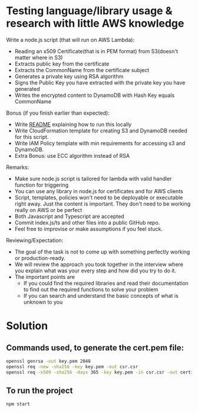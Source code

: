 # Testing language/library usage & research with little AWS knowledge

Write a node.js script (that will run on AWS Lambda):

- Reading an x509 Certificate(that is in PEM format) from S3(doesn't matter where in S3)
- Extracts public key from the certificate
- Extracts the CommonName from the certificate subject
- Generates a private key using RSA algorithm
- Signs the Public Key you have extracted with the private key you have generated
- Writes the encrypted content to DynamoDB with Hash Key equals CommonName

Bonus (if you finish earlier than expected):

- Write [README](http://readme.md/) explaining how to run this locally
- Write CloudFormation template for creating S3 and DynamoDB needed for this script.
- Write IAM Policy template with min requirements for accessing s3 and DynamoDB.
- Extra Bonus: use ECC algorithm instead of RSA

Remarks:

- Make sure node.js script is tailored for lambda with valid handler function for triggering
- You can use any library in node.js for certificates and for AWS clients
- Script, templates, policies won't need to be deployable or executable right away. Just the content is important. They don't need to be working really on AWS or be perfect
- Both Javascript and Typescript are accepted
- Commit index.js/ts and other files into a public GitHub repo.
- Feel free to improvise or make assumptions if you feel stuck.

Reviewing/Expectation:

- The goal of the task is not to come up with something perfectly working or production-ready.
- We will review the approach you took together in the interview where you explain what was your every step and how did you try to do it.
- The important points are
  - If you could find the required libraries and read their documentation to find out the required functions to solve your problem
  - If you can search and understand the basic concepts of what is unknown to you

# Solution

## Commands used, to generate the cert.pem file:

```sh
openssl genrsa -out key.pem 2048
openssl req -new -sha256 -key key.pem -out csr.csr
openssl req -x509 -sha256 -days 365 -key key.pem -in csr.csr -out certificate.pem
```

## To run the project

```sh
npm start
```
